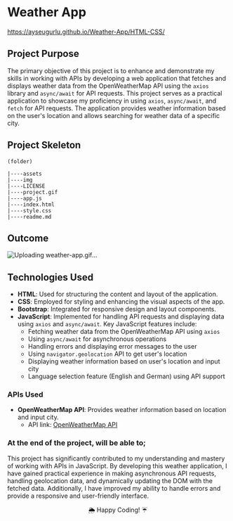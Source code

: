 # Weather App

https://ayseugurlu.github.io/Weather-App/HTML-CSS/

## Project Purpose
The primary objective of this project is to enhance and demonstrate my skills in working with APIs by developing a web application that fetches and displays weather data from the OpenWeatherMap API using the `axios` library and `async/await` for API requests. This project serves as a practical application to showcase my proficiency in using `axios`, `async/await`, and `fetch` for API requests. The application provides weather information based on the user's location and allows searching for weather data of a specific city.

## Project Skeleton

```
(folder)

|----assets
|----img
|----LICENSE
|----project.gif
|----app.js
|----index.html
|----style.css
|----readme.md

```


## Outcome

![Uploading weather-app.gif…]()



## Technologies Used
- **HTML**: Used for structuring the content and layout of the application.
- **CSS**: Employed for styling and enhancing the visual aspects of the app.
- **Bootstrap**: Integrated for responsive design and layout components.
- **JavaScript**: Implemented for handling API requests and displaying data using `axios` and `async/await`. Key JavaScript features include:
  - Fetching weather data from the OpenWeatherMap API using `axios`
  - Using `async/await` for asynchronous operations
  - Handling errors and displaying error messages to the user
  - Using `navigator.geolocation` API to get user's location
  - Displaying weather information based on user's location and input city
  - Language selection feature (English and German) using API support

### APIs Used
- **OpenWeatherMap API**: Provides weather information based on location and input city.
  - API link: [OpenWeatherMap API](https://openweathermap.org/api)

### At the end of the project, will be able to;

This project has significantly contributed to my understanding and mastery of working with APIs in JavaScript. By developing this weather application, I have gained practical experience in making asynchronous API requests, handling geolocation data, and dynamically updating the DOM with the fetched data. Additionally, I have improved my ability to handle errors and provide a responsive and user-friendly interface.

<p align="center"> 🌦️ Happy Coding! ☔ </p>
